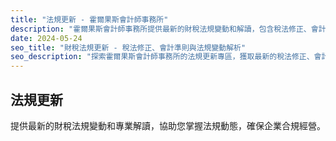 ```yaml
---
title: "法規更新 - 霍爾果斯會計師事務所"
description: "霍爾果斯會計師事務所提供最新的財稅法規變動和解讀，包含稅法修正、會計準則更新等資訊。"
date: 2024-05-24
seo_title: "財稅法規更新 - 稅法修正、會計準則與法規變動解析"
seo_description: "探索霍爾果斯會計師事務所的法規更新專區，獲取最新的稅法修正、會計準則更新和法規變動解析，協助您掌握法規動態，確保企業合規經營。"
---
```


## 法規更新

提供最新的財稅法規變動和專業解讀，協助您掌握法規動態，確保企業合規經營。